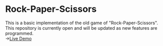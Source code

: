 # Rock-Paper-Scissors
This is a basic implementation of the old game of "Rock-Paper-Scissors". This repository is currently open and will be updated as new features are programmed.
<br>->[Live Demo](https://paritoshparashar.github.io/Rock-Paper-Scissors/)
